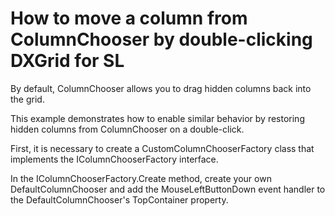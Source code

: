 # How to move a column from ColumnChooser by double-clicking DXGrid for SL


<p>By default, ColumnChooser allows you to drag hidden columns back into the grid.</p><p>This example demonstrates how to enable similar behavior by restoring hidden columns from ColumnChooser on a double-click.</p><p>First, it is necessary to create a CustomColumnChooserFactory class that implements the IColumnChooserFactory interface.</p><p>In the IColumnChooserFactory.Create method, create your own DefaultColumnChooser and add the MouseLeftButtonDown event handler to the DefaultColumnChooser's TopContainer property.</p>

<br/>


